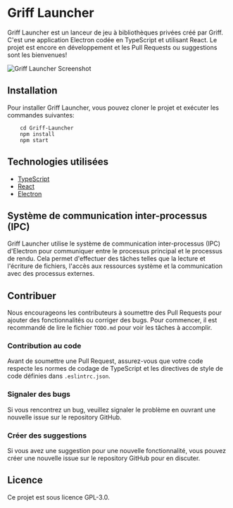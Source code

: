 Griff Launcher
==============

Griff Launcher est un lanceur de jeu à bibliothèques privées créé par Griff. C'est une application Electron codée en TypeScript et utilisant React. Le projet est encore en développement et les Pull Requests ou suggestions sont les bienvenues!

![Griff Launcher Screenshot](https://i.imgur.com/rbv6qW3.png)

Installation
------------

Pour installer Griff Launcher, vous pouvez cloner le projet et exécuter les commandes suivantes:
```npm
    cd Griff-Launcher
    npm install
    npm start
```


Technologies utilisées
----------------------

*   [TypeScript](https://www.typescriptlang.org/)
*   [React](https://reactjs.org/)
*   [Electron](https://electronjs.org/)

Système de communication inter-processus (IPC)
----------------------------------------------

Griff Launcher utilise le système de communication inter-processus (IPC) d'Electron pour communiquer entre le processus principal et le processus de rendu. Cela permet d'effectuer des tâches telles que la lecture et l'écriture de fichiers, l'accès aux ressources système et la communication avec des processus externes.

Contribuer
----------

Nous encourageons les contributeurs à soumettre des Pull Requests pour ajouter des fonctionnalités ou corriger des bugs. Pour commencer, il est recommandé de lire le fichier `TODO.md` pour voir les tâches à accomplir.

### Contribution au code

Avant de soumettre une Pull Request, assurez-vous que votre code respecte les normes de codage de TypeScript et les directives de style de code définies dans `.eslintrc.json`.

### Signaler des bugs

Si vous rencontrez un bug, veuillez signaler le problème en ouvrant une nouvelle issue sur le repository GitHub.

### Créer des suggestions

Si vous avez une suggestion pour une nouvelle fonctionnalité, vous pouvez créer une nouvelle issue sur le repository GitHub pour en discuter.

Licence
-------

Ce projet est sous licence GPL-3.0.
